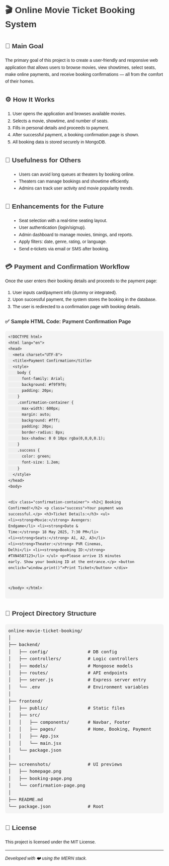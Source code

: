 <!DOCTYPE html>
<html lang="en">
<head>
  <meta charset="UTF-8">
  <title>Online Movie Ticket Booking - Documentation</title>
  <style>
    body {
      font-family: Arial, sans-serif;
      margin: 40px;
      line-height: 1.6;
    }
    h1, h2, h3 {
      color: #333;
    }
    pre {
      background: #f4f4f4;
      padding: 10px;
      border-radius: 6px;
      overflow-x: auto;
    }
    code {
      background-color: #eee;
      padding: 2px 6px;
      border-radius: 4px;
    }
    ul {
      margin-left: 20px;
    }
    img {
      border: 1px solid #ccc;
      border-radius: 4px;
      margin: 10px 0;
    }
  </style>
</head>
<body>

  <h1>🎬 Online Movie Ticket Booking System</h1>

  <h2>📌 Main Goal</h2>
  <p>
    The primary goal of this project is to create a user-friendly and responsive web application that allows users to browse movies, view showtimes, select seats, make online payments, and receive booking confirmations — all from the comfort of their homes.
  </p>

  <h2>⚙️ How It Works</h2>
  <ol>
    <li>User opens the application and browses available movies.</li>
    <li>Selects a movie, showtime, and number of seats.</li>
    <li>Fills in personal details and proceeds to payment.</li>
    <li>After successful payment, a booking confirmation page is shown.</li>
    <li>All booking data is stored securely in MongoDB.</li>
  </ol>

  <h2>🌟 Usefulness for Others</h2>
  <ul>
    <li>Users can avoid long queues at theaters by booking online.</li>
    <li>Theaters can manage bookings and showtime efficiently.</li>
    <li>Admins can track user activity and movie popularity trends.</li>
  </ul>

  <h2>🚀 Enhancements for the Future</h2>
  <ul>
    <li>Seat selection with a real-time seating layout.</li>
    <li>User authentication (login/signup).</li>
    <li>Admin dashboard to manage movies, timings, and reports.</li>
    <li>Apply filters: date, genre, rating, or language.</li>
    <li>Send e-tickets via email or SMS after booking.</li>
  </ul>

  <h2>💳 Payment and Confirmation Workflow</h2>
  <p>
    Once the user enters their booking details and proceeds to the payment page:
  </p>
  <ol>
    <li>User inputs card/payment info (dummy or integrated).</li>
    <li>Upon successful payment, the system stores the booking in the database.</li>
    <li>The user is redirected to a confirmation page with booking details.</li>
  </ol>

  <h3>✅ Sample HTML Code: Payment Confirmation Page</h3>
  <pre><code>&lt;!DOCTYPE html&gt;
&lt;html lang="en"&gt;
&lt;head&gt;
  &lt;meta charset="UTF-8"&gt;
  &lt;title&gt;Payment Confirmation&lt;/title&gt;
  &lt;style&gt;
    body {
      font-family: Arial;
      background: #f9f9f9;
      padding: 20px;
    }
    .confirmation-container {
      max-width: 600px;
      margin: auto;
      background: #fff;
      padding: 20px;
      border-radius: 8px;
      box-shadow: 0 0 10px rgba(0,0,0,0.1);
    }
    .success {
      color: green;
      font-size: 1.2em;
    }
  &lt;/style&gt;
&lt;/head&gt;
&lt;body&gt;

  &lt;div class="confirmation-container"&gt;
    &lt;h2&gt;🎉 Booking Confirmed!&lt;/h2&gt;
    &lt;p class="success"&gt;Your payment was successful.&lt;/p&gt;
    &lt;h3&gt;Ticket Details:&lt;/h3&gt;
    &lt;ul&gt;
      &lt;li&gt;&lt;strong&gt;Movie:&lt;/strong&gt; Avengers: Endgame&lt;/li&gt;
      &lt;li&gt;&lt;strong&gt;Date &amp; Time:&lt;/strong&gt; 18 May 2025, 7:30 PM&lt;/li&gt;
      &lt;li&gt;&lt;strong&gt;Seats:&lt;/strong&gt; A1, A2, A3&lt;/li&gt;
      &lt;li&gt;&lt;strong&gt;Theater:&lt;/strong&gt; PVR Cinemas, Delhi&lt;/li&gt;
      &lt;li&gt;&lt;strong&gt;Booking ID:&lt;/strong&gt; #TXN4587123&lt;/li&gt;
    &lt;/ul&gt;
    &lt;p&gt;Please arrive 15 minutes early. Show your booking ID at the entrance.&lt;/p&gt;
    &lt;button onclick="window.print()"&gt;Print Ticket&lt;/button&gt;
  &lt;/div&gt;

&lt;/body&gt;
&lt;/html&gt;
</code></pre>

  <h2>📁 Project Directory Structure</h2>
  <pre>
online-movie-ticket-booking/
│
├── backend/
│   ├── config/               # DB config
│   ├── controllers/          # Logic controllers
│   ├── models/               # Mongoose models
│   ├── routes/               # API endpoints
│   ├── server.js             # Express server entry
│   └── .env                  # Environment variables
│
├── frontend/
│   ├── public/               # Static files
│   ├── src/
│   │   ├── components/       # Navbar, Footer
│   │   ├── pages/            # Home, Booking, Payment
│   │   ├── App.jsx
│   │   └── main.jsx
│   └── package.json
│
├── screenshots/              # UI previews
│   ├── homepage.png
│   ├── booking-page.png
│   └── confirmation-page.png
│
├── README.md
└── package.json              # Root
</pre>

  <h2>📄 License</h2>
  <p>This project is licensed under the MIT License.</p>

  <hr>

  <p><em>Developed with ❤️ using the MERN stack.</em></p>

</body>
</html>
